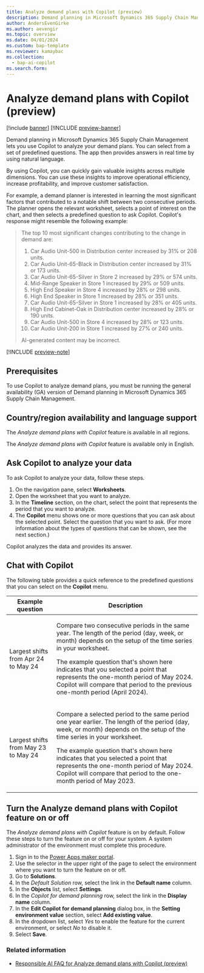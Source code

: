 ```yaml
---
title: Analyze demand plans with Copilot (preview)
description: Demand planning in Microsoft Dynamics 365 Supply Chain Management lets you use Copilot to analyze your demand plans, including prerequisites.
author: AndersEvenGirke
ms.author: aevengir
ms.topic: overview
ms.date: 04/01/2024
ms.custom: bap-template
ms.reviewer: kamaybac
ms.collection:
  - bap-ai-copilot
ms.search.form:
---
```


# Analyze demand plans with Copilot (preview)

[!include [banner](../includes/banner.md)]
[!INCLUDE [preview-banner](~/../shared-content/shared/preview-includes/preview-banner.md)]
<!--KFM: Preview until further notice -->

Demand planning in Microsoft Dynamics 365 Supply Chain Management lets you use Copilot to analyze your demand plans. You can select from a set of predefined questions. The app then provides answers in real time by using natural language.

By using Copilot, you can quickly gain valuable insights across multiple dimensions. You can use these insights to improve operational efficiency, increase profitability, and improve customer satisfaction.

For example, a demand planner is interested in learning the most significant factors that contributed to a notable shift between two consecutive periods. The planner opens the relevant worksheet, selects a point of interest on the chart, and then selects a predefined question to ask Copilot. Copilot's response might resemble the following example:

> The top 10 most significant changes contributing to the change in demand are:
>
> 1. Car Audio Unit-500 in Distribution center increased by 31% or 208 units.
> 1. Car Audio Unit-65-Black in Distribution center increased by 31% or 173 units.
> 1. Car Audio Unit-65-Silver in Store 2 increased by 29% or 574 units.
> 1. Mid-Range Speaker in Store 1 increased by 29% or 509 units.
> 1. High End Speaker in Store 4 increased by 28% or 298 units.
> 1. High End Speaker in Store 1 increased by 28% or 351 units.
> 1. Car Audio Unit-65-Silver in Store 1 increased by 28% or 405 units.
> 1. High End Cabinet-Oak in Distribution center increased by 28% or 190 units.
> 1. Car Audio Unit-500 in Store 4 increased by 28% or 123 units.
> 1. Car Audio Unit-200 in Store 1 increased by 27% or 240 units.
>
> AI-generated content may be incorrect.

[!INCLUDE [preview-note](~/../shared-content/shared/preview-includes/preview-note-d365.md)]

## Prerequisites

To use Copilot to analyze demand plans, you must be running the general availability (GA) version of Demand planning in Microsoft Dynamics 365 Supply Chain Management.

## Country/region availability and language support

The *Analyze demand plans with Copilot* feature is available in all regions.

The *Analyze demand plans with Copilot* feature is available only in English.

## Ask Copilot to analyze your data

To ask Copilot to analyze your data, follow these steps.

1. On the navigation pane, select **Worksheets**.
1. Open the worksheet that you want to analyze.
1. In the **Timeline** section, on the chart, select the point that represents the period that you want to analyze.
1. The **Copilot** menu shows one or more questions that you can ask about the selected point. Select the question that you want to ask. (For more information about the types of questions that can be shown, see the next section.)

Copilot analyzes the data and provides its answer.

## Chat with Copilot

The following table provides a quick reference to the predefined questions that you can select on the **Copilot** menu.

| Example question | Description |
|---|---|
| Largest shifts from Apr 24 to May 24 | <p>Compare two consecutive periods in the same year. The length of the period (day, week, or month) depends on the setup of the time series in your worksheet.</p><p>The example question that's shown here indicates that you selected a point that represents the one-month period of May 2024. Copilot will compare that period to the previous one-month period (April 2024).</p> |
| Largest shifts from May 23 to May 24 | <p>Compare a selected period to the same period one year earlier. The length of the period (day, week, or month) depends on the setup of the time series in your worksheet.</p><p>The example question that's shown here indicates that you selected a point that represents the one-month period of May 2024. Copilot will compare that period to the one-month period of May 2023. |

## Turn the Analyze demand plans with Copilot feature on or off

The *Analyze demand plans with Copilot* feature is on by default. Follow these steps to turn the feature on or off for your system. A system administrator of the environment must complete this procedure.

1. Sign in to the [Power Apps maker portal](https://make.powerapps.com/).
1. Use the selector in the upper right of the page to select the environment where you want to turn the feature on or off.
1. Go to **Solutions**.
1. In the *Default Solution* row, select the link in the **Default name** column.
1. In the **Objects** list, select **Settings**.
1. In the *Copilot for demand planning* row, select the link in the **Display name** column.
1. In the **Edit Copilot for demand planning** dialog box, in the **Setting environment value** section, select **Add existing value**.
1. In the dropdown list, select *Yes* to enable the feature for the current environment, or select *No* to disable it.
1. Select **Save**.

### Related information

- [Responsible AI FAQ for Analyze demand plans with Copilot (preview)](../faq-demand-planning-copilot.md)
